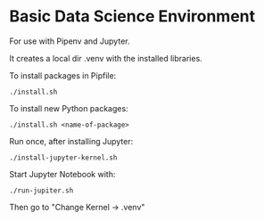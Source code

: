 # Basic Data Science Environment

For use with Pipenv and Jupyter.

It creates a local dir .venv with the installed libraries.

To install packages in Pipfile:

    ./install.sh

To install new Python packages:

    ./install.sh <name-of-package>

Run once, after installing Jupyter:

    ./install-jupyter-kernel.sh

Start Jupyter Notebook with:

    ./run-jupiter.sh

Then go to "Change Kernel -> .venv"
